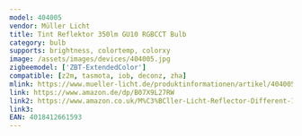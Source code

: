 ```yaml
---
model: 404005
vendor: Müller Licht 
title: Tint Reflektor 350lm GU10 RGBCCT Bulb
category: bulb
supports: brightness, colortemp, colorxy
image: /assets/images/devices/404005.jpg
zigbeemodel: ['ZBT-ExtendedColor']
compatible: [z2m, tasmota, iob, deconz, zha]
mlink: https://www.mueller-licht.de/produktinformationen/artikel/404005/
link: https://www.amazon.de/dp/B07X9L27RW
link2: https://www.amazon.co.uk/M%C3%BCller-Licht-Reflector-Different-1800-6500-Additional/dp/B07ND91HGT
link3: 
EAN: 4018412661593
---
```






